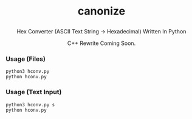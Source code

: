# <p align="center"> canonize
<p align="center"> Hex Converter (ASCII Text String -> Hexadecimal) Written In Python 
<p align="center"> C++ Rewrite Coming Soon. 


### Usage (Files) 
`python3 hconv.py` <br>
`python hconv.py` 

### Usage (Text Input) 
`python3 hconv.py s` <br>
`python hconv.py`
